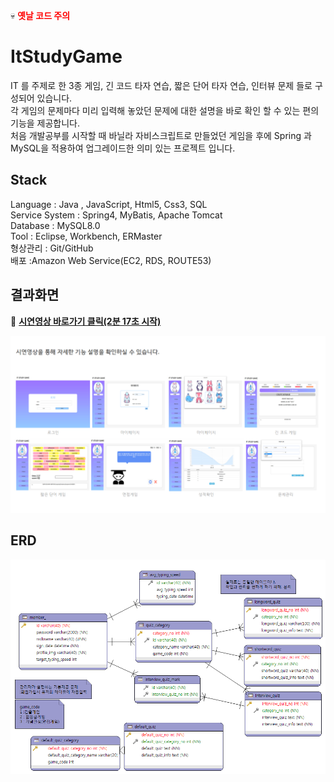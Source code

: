 :skull: **<span style="color:red">옛날 코드 주의</span>**

# ItStudyGame

IT 를 주제로 한 3종 게임, 긴 코드 타자 연습, 짧은 단어 타자 연습, 인터뷰 문제 들로 구성되어 있습니다.    
각 게임의 문제마다 미리 입력해 놓았던 문제에 대한 설명을 바로 확인 할 수 있는 편의기능을 제공합니다.  
처음 개발공부를 시작할 때 바닐라 자비스크립트로 만들었던 게임을 후에
Spring 과 MySQL을 적용하여 업그레이드한 의미 있는 프로젝트 입니다.

## Stack

Language : Java , JavaScript, Html5, Css3, SQL   
Service System : Spring4, MyBatis, Apache Tomcat  
Database : MySQL8.0  
Tool : Eclipse, Workbench, ERMaster  
형상관리 : Git/GitHub  
배포 :Amazon Web Service(EC2, RDS, ROUTE53)

## 결과화면

:movie_camera: **[시연영상 바로가기 클릭(2분 17초 시작)](https://www.youtube.com/watch?v=S76dEhq3IyE#t=2m17s)**

![ItStudy게임 실행화면](./img/itStudy.png)

## ERD

![ItStudy게임 ERD](./img/itStudyERD.png)
